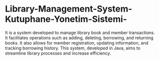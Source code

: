 # Library-Management-System-Kutuphane-Yonetim-Sistemi-
It is a system developed to manage library book and member transactions. It facilitates operations such as adding, deleting, borrowing, and returning books. It also allows for member registration, updating information, and tracking borrowing history. This system, developed in Java, aims to streamline library processes and increase efficiency.
